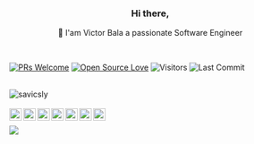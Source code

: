 <h3 align="center">Hi there, </h3>

<p align="center">👋 I'am Victor Bala a passionate Software Engineer</p>

<br>

<!--
<h4 align="center">
💻 full stack developer <a href="https://github.com/savicsly/binghamuni">@BinghamUni</a> | 🌱 building <a href="https://github.com/akasrai/daily-quiz-mobile">Daily Quiz</a> | 💬 connect <a href="https://twitter.com/akaskyiar">@akaskyiar</a>
</h4>
-->

<!--
**savicsly/savicsly** is a ✨ _special_ ✨ repository because its `README.md` (this file) appears on your GitHub profile.
-->

[![PRs Welcome](https://img.shields.io/badge/PRs-welcome-brightgreen.svg?style=flat&logo=github)](https://github.com/savicsly)
[![Open Source Love](https://badges.frapsoft.com/os/v2/open-source.svg?v=103)](https://github.com/savicsly)
<img alt="Visitors" src="https://komarev.com/ghpvc/?username=savicsly&style=flat&labelColor=black&logo=github&label=PROFILE+VIEWS&color=29bf12"/>
<img alt="Last Commit" src="https://img.shields.io/github/last-commit/savicsly/savicsly?logo=markdown&label=LAST+UPDATE&color=29bf12&style=flat">

<br>


<img align="center" src="https://github-readme-stats.vercel.app/api?username=savicsly&show_icons=true&theme=radical&count_private=true" alt="savicsly" />

<br>

<!--
<img align="left" src="https://github-readme-stats.vercel.app/api/top-langs/?username=savicsly&layout=compact&hide=html&theme=radical" alt="savicsly" />
-->

<br>

<div align="center">
  <a href="https://twitter.com/savics">
  <img align="left" alt="Victor's Twitter" width="22px" src="https://cdn.jsdelivr.net/npm/simple-icons@v3/icons/twitter.svg" />
</a>
<a href="https://www.linkedin.com/in/savics/">
  <img align="left" alt="Victor's Linkdein" width="22px" src="https://cdn.jsdelivr.net/npm/simple-icons@v3/icons/linkedin.svg" />
</a>
<a href="https://github.com/savicsly">
  <img align="left" alt="Victor's Github" width="22px" src="https://cdn.jsdelivr.net/npm/simple-icons@v3/icons/github.svg" />
</a>
<a href="https://t.me/savics">
  <img align="left" alt="Victor's Telegram" width="22px" src="https://cdn.jsdelivr.net/npm/simple-icons@v3/icons/telegram.svg" />
</a>
<a href="https://instagram.com/savicsly/">
  <img align="left" alt="Victors's Instagram" width="22px" src="https://cdn.jsdelivr.net/npm/simple-icons@v3/icons/instagram.svg" />
</a>
<a href="https://www.facebook.com/savics/">
  <img align="left" alt="Victor's Facebook" width="22px" src="https://cdn.jsdelivr.net/npm/simple-icons@v3/icons/facebook.svg" />
</a>
<a href="https://www.hackerrank.com/savics/">
  <img align="left" alt="Victor's Hackerrank" width="22px" src="https://cdn.jsdelivr.net/npm/simple-icons@v3/icons/hackerrank.svg" />
</a>
</div>


<!--
<div>
  Here are some ideas to get you started:

- 🔭 I’m currently working on ...
- 🌱 I’m currently learning ...
- 👯 I’m looking to collaborate on ...
- 🤔 I’m looking for help with ...
- 💬 Ask me about ...
- 📫 How to reach me: ...
- 😄 Pronouns: ...
- ⚡ Fun fact: ...
</div>
-->

<br>


  ![](https://komarev.com/ghpvc/?username=savicsly)
